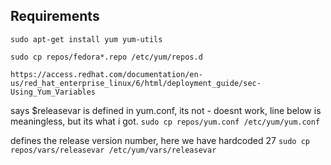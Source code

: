## Requirements

`sudo apt-get install yum yum-utils`

`sudo cp repos/fedora*.repo /etc/yum/repos.d`
```
https://access.redhat.com/documentation/en-us/red_hat_enterprise_linux/6/html/deployment_guide/sec-Using_Yum_Variables
```
says $releasevar is defined in yum.conf, its not - doesnt work, line below is meaningless, but its what i got.
`sudo cp repos/yum.conf /etc/yum/yum.conf`

defines the release version number, here we have hardcoded 27
`sudo cp repos/vars/releasevar /etc/yum/vars/releasevar`
